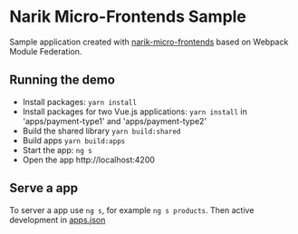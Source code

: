 # Narik Micro-Frontends Sample

Sample application created with [narik-micro-frontends](https://github.com/NarikMe/narik-micro-frontends) based on Webpack Module Federation.  

## Running the demo

- Install packages: `yarn install` 
- Install packages for two Vue.js applications: `yarn install` in 'apps/payment-type1' and 'apps/payment-type2'
- Build the shared library `yarn build:shared`
- Build apps `yarn build:apps`
- Start the app: `ng s`
- Open the app http://localhost:4200

## Serve a app

To server a app use `ng s`, for example `ng s products`. Then active development in [apps.json](https://github.com/NarikMe/narik-micro-frontends-sample/blob/master/src/assets/apps.json)
